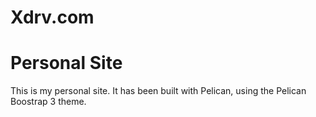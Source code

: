 Xdrv.com
========

# Personal Site

This is my personal site. It has been built with Pelican, using the Pelican Boostrap 3 theme.
